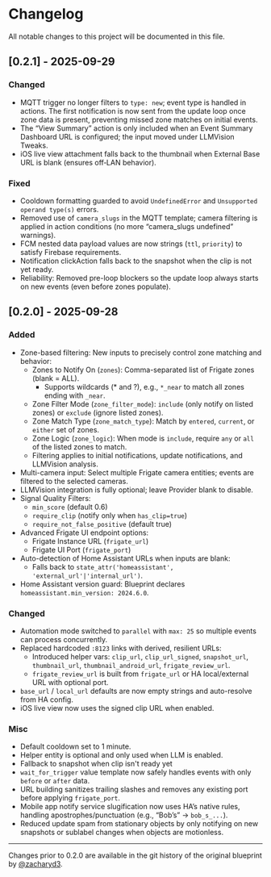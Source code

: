 # Changelog

All notable changes to this project will be documented in this file.

## [0.2.1] - 2025-09-29

### Changed
- MQTT trigger no longer filters to `type: new`; event type is handled in actions. The first notification is now sent from the update loop once zone data is present, preventing missed zone matches on initial events.
- The “View Summary” action is only included when an Event Summary Dashboard URL is configured; the input moved under LLMVision Tweaks.
- iOS live view attachment falls back to the thumbnail when External Base URL is blank (ensures off‑LAN behavior).

### Fixed
- Cooldown formatting guarded to avoid `UndefinedError` and `Unsupported operand type(s)` errors.
- Removed use of `camera_slugs` in the MQTT template; camera filtering is applied in action conditions (no more “camera_slugs undefined” warnings).
- FCM nested data payload values are now strings (`ttl`, `priority`) to satisfy Firebase requirements.
- Notification clickAction falls back to the snapshot when the clip is not yet ready.
- Reliability: Removed pre-loop blockers so the update loop always starts on new events (even before zones populate).

## [0.2.0] - 2025-09-28

### Added
- Zone-based filtering: New inputs to precisely control zone matching and behavior:
  - Zones to Notify On (`zones`): Comma-separated list of Frigate zones (blank = ALL).
    - Supports wildcards (* and ?), e.g., `*_near` to match all zones ending with `_near`.
  - Zone Filter Mode (`zone_filter_mode`): `include` (only notify on listed zones) or `exclude` (ignore listed zones).
  - Zone Match Type (`zone_match_type`): Match by `entered`, `current`, or `either` set of zones.
  - Zone Logic (`zone_logic`): When mode is `include`, require `any` or `all` of the listed zones to match.
  - Filtering applies to initial notifications, update notifications, and LLMVision analysis.
- Multi-camera input: Select multiple Frigate camera entities; events are filtered to the selected cameras.
 - LLMVision integration is fully optional; leave Provider blank to disable.
 - Signal Quality Filters:
   - `min_score` (default 0.6)
   - `require_clip` (notify only when `has_clip=true`)
   - `require_not_false_positive` (default true)
- Advanced Frigate UI endpoint options:
  - Frigate Instance URL (`frigate_url`)
  - Frigate UI Port (`frigate_port`)
- Auto-detection of Home Assistant URLs when inputs are blank:
  - Falls back to `state_attr('homeassistant', 'external_url'|'internal_url')`.
- Home Assistant version guard: Blueprint declares `homeassistant.min_version: 2024.6.0`.

### Changed
- Automation mode switched to `parallel` with `max: 25` so multiple events can process concurrently.
- Replaced hardcoded `:8123` links with derived, resilient URLs:
  - Introduced helper vars: `clip_url`, `clip_url_signed`, `snapshot_url`, `thumbnail_url`, `thumbnail_android_url`, `frigate_review_url`.
  - `frigate_review_url` is built from `frigate_url` or HA local/external URL with optional port.
- `base_url` / `local_url` defaults are now empty strings and auto-resolve from HA config.
- iOS live view now uses the signed clip URL when enabled.

### Misc
- Default cooldown set to 1 minute.
- Helper entity is optional and only used when LLM is enabled.
- Fallback to snapshot when clip isn't ready yet
- `wait_for_trigger` value template now safely handles events with only `before` or `after` data.
- URL building sanitizes trailing slashes and removes any existing port before applying `frigate_port`.
- Mobile app notify service slugification now uses HA’s native rules, handling apostrophes/punctuation (e.g., “Bob’s” → `bob_s_...`).
- Reduced update spam from stationary objects by only notifying on new snapshots or sublabel changes when objects are motionless.

---

Changes prior to 0.2.0 are available in the git history of the original blueprint by [@zacharyd3](https://github.com/zacharyd3/Frigate-Vision).
